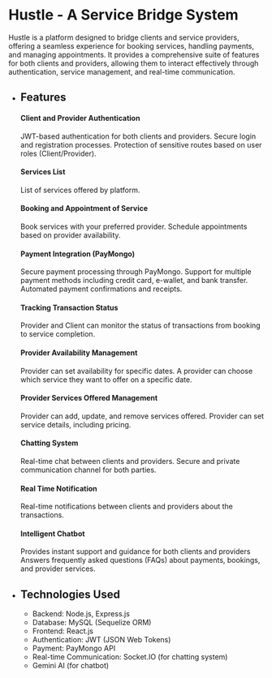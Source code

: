 # Hustle - A Service Bridge System
Hustle is a platform designed to bridge clients and service providers, offering a seamless experience for booking services, handling payments, and managing appointments. It provides a comprehensive suite of features for both clients and providers, allowing them to interact effectively through authentication, service management, and real-time communication.

- ## Features
  #### Client and Provider Authentication
  JWT-based authentication for both clients and providers.
  Secure login and registration processes.
  Protection of sensitive routes based on user roles (Client/Provider).
  
  #### Services List
  List of services offered by platform.
  
  #### Booking and Appointment of Service
  Book services with your preferred provider.
  Schedule appointments based on provider availability.
  
  #### Payment Integration (PayMongo)
  Secure payment processing through PayMongo.
  Support for multiple payment methods including credit card, e-wallet, and bank transfer.
  Automated payment confirmations and receipts.
  
  #### Tracking Transaction Status
  Provider and Client can monitor the status of transactions from booking to service completion.
  
  #### Provider Availability Management
  Provider can set availability for specific dates.
  A provider can choose which service they want to offer on a specific date.
  
  #### Provider Services Offered Management
  Provider can add, update, and remove services offered.
  Provider can set service details, including pricing.
  
  #### Chatting System
  Real-time chat between clients and providers.
  Secure and private communication channel for both parties.

  #### Real Time Notification
  Real-time notifications between clients and providers about the transactions.

  #### Intelligent Chatbot
  Provides instant support and guidance for both clients and providers
  Answers frequently asked questions (FAQs) about payments, bookings, and provider services.

- ## Technologies Used
    - Backend: Node.js, Express.js
    - Database: MySQL (Sequelize ORM)
    - Frontend: React.js
    - Authentication: JWT (JSON Web Tokens)
    - Payment: PayMongo API
    - Real-time Communication: Socket.IO (for chatting system)
    - Gemini AI (for chatbot)
